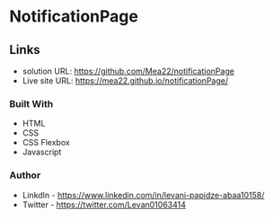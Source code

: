 # NotificationPage

## Links

- solution URL: https://github.com/Mea22/notificationPage
- Live site URL:  https://mea22.github.io/notificationPage/

### Built With

- HTML
- CSS
- CSS Flexbox
- Javascript

### Author
- LinkdIn - https://www.linkedin.com/in/levani-papidze-abaa10158/
- Twitter - https://twitter.com/Levan01063414

